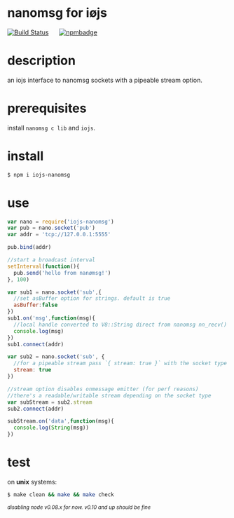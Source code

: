 # nanomsg for iøjs
[![Build Status](https://travis-ci.org/reqshark/nanomsg.iojs.svg?branch=master)](https://travis-ci.org/reqshark/nanomsg.iojs) &nbsp;&nbsp;&nbsp;&nbsp; [![npmbadge](https://nodei.co/npm/iojs-nanomsg.png?mini=true)](https://www.npmjs.com/package/iojs-nanomsg)

# description
an iojs interface to nanomsg sockets with a pipeable stream option.

# prerequisites

install `nanomsg c lib` and `iojs`.

# install
```bash
$ npm i iojs-nanomsg
```

# use
```js
var nano = require('iojs-nanomsg')
var pub = nano.socket('pub')
var addr = 'tcp://127.0.0.1:5555'

pub.bind(addr)

//start a broadcast interval
setInterval(function(){
  pub.send('hello from nanømsg!')
}, 100)

var sub1 = nano.socket('sub',{
  //set asBuffer option for strings. default is true
  asBuffer:false
})
sub1.on('msg',function(msg){
  //local handle converted to V8::String direct from nanomsg nn_recv()
  console.log(msg)
})
sub1.connect(addr)

var sub2 = nano.socket('sub', {
  //for a pipeable stream pass `{ stream: true }` with the socket type
  stream: true
})

//stream option disables onmessage emitter (for perf reasons)
//there's a readable/writable stream depending on the socket type
var subStream = sub2.stream
sub2.connect(addr)

subStream.on('data',function(msg){
  console.log(String(msg))
})
```

# test
on **unix** systems:
```bash
$ make clean && make && make check
```
<sub>*disabling node v0.08.x for now. v0.10 and up should be fine*</sub>

